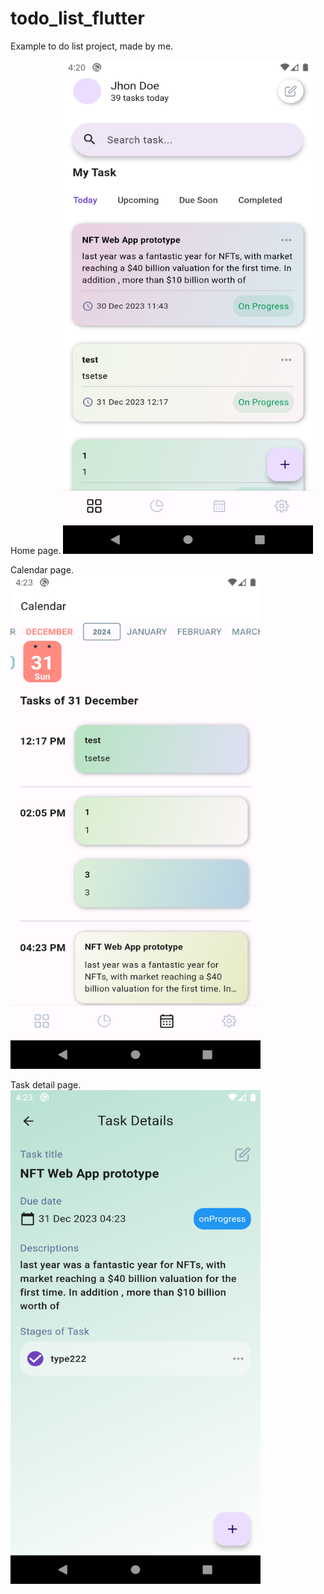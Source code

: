 # todo_list_flutter

Example to do list project, made by me.

Home page.
<img src="/assets/images_for_git/home_page.png?raw=true " width="400" height="790">

Calendar page.
<img src="/assets/images_for_git/calendar_page.png?raw=true" width="400" height="790">

Task detail page.
<img src="/assets/images_for_git/task_detail_page.png?raw=true " width="400" height="790">
